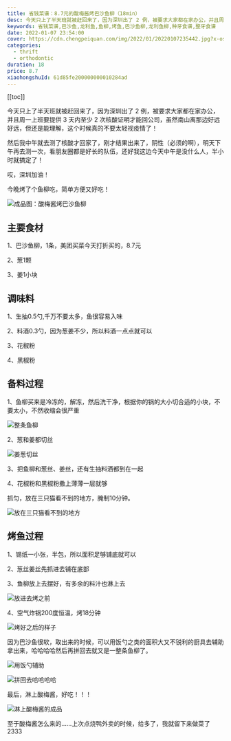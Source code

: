 ```yaml
---
title: 省钱菜谱：8.7元的酸梅酱烤巴沙鱼柳（18min）
desc: 今天只上了半天班就被赶回来了，因为深圳出了 2 例，被要求大家都在家办公，并且周一上班要提供 3 天内至少 2 次核酸证明才能回公司，虽然南山离那边好远好远，但还是能理解，这个时候真的不要太轻视疫情了！
keywords: 省钱菜谱,巴沙鱼,龙利鱼,鱼柳,烤鱼,巴沙鱼柳,龙利鱼柳,种牙食谱,整牙食谱
date: 2022-01-07 23:54:00
cover: https://cdn.chengpeiquan.com/img/2022/01/20220107235442.jpg?x-oss-process=image/interlace,1
categories:
  - thrift
  - orthodontic
duration: 18
price: 8.7
xiaohongshuId: 61d85fe200000000010284ad
---
```


[[toc]]

今天只上了半天班就被赶回来了，因为深圳出了 2 例，被要求大家都在家办公，并且周一上班要提供 3 天内至少 2 次核酸证明才能回公司，虽然南山离那边好远好远，但还是能理解，这个时候真的不要太轻视疫情了！

然后我中午就去测了核酸才回家了，刚才结果出来了，阴性（必须的啊），明天下午再去测一次，看朋友圈都是好长的队伍，还好我这边今天中午是没什么人，半小时就搞定了！

哎，深圳加油！

今晚烤了个鱼柳吃，简单方便又好吃！

![成品图：酸梅酱烤巴沙鱼柳](https://cdn.chengpeiquan.com/img/2022/01/20220107235259.jpg?x-oss-process=image/interlace,1)

## 主要食材

1、巴沙鱼柳，1条，美团买菜今天打折买的，8.7元

2、葱1颗

3、姜1小块

## 调味料

1、生抽0.5勺,千万不要太多，鱼很容易入味

2、料酒0.3勺，因为葱姜不少，所以料酒一点点就可以

3、花椒粉

4、黑椒粉


## 备料过程

1、鱼柳买来是冷冻的，解冻，然后洗干净，根据你的锅的大小切合适的小块，不要太小，不然收缩会很严重

![整条鱼柳](https://cdn.chengpeiquan.com/img/2022/01/20220107235252.jpg?x-oss-process=image/interlace,1)

2、葱和姜都切丝

![姜葱切丝](https://cdn.chengpeiquan.com/img/2022/01/20220107235253.jpg?x-oss-process=image/interlace,1)

3、把鱼柳和葱丝、姜丝，还有生抽料酒都到在一起

4、花椒粉和黑椒粉撒上薄薄一层就够

抓匀，放在三只猫看不到的地方，腌制10分钟。

![放在三只猫看不到的地方](https://cdn.chengpeiquan.com/img/2022/01/20220107235254.jpg?x-oss-process=image/interlace,1)

## 烤鱼过程

1、锡纸一小张，半包，所以面积足够铺底就可以

2、葱丝姜丝先抓进去铺在底部

3、鱼柳放上去摆好，有多余的料汁也淋上去

![放进去烤之前](https://cdn.chengpeiquan.com/img/2022/01/20220107235255.jpg?x-oss-process=image/interlace,1)

4、空气炸锅200度恒温，烤18分钟

![烤好之后的样子](https://cdn.chengpeiquan.com/img/2022/01/20220107235256.jpg?x-oss-process=image/interlace,1)

因为巴沙鱼很软，取出来的时候，可以用饭勺之类的面积大又不锐利的厨具去辅助拿出来，哈哈哈哈然后再拼回去就又是一整条鱼柳了。

![用饭勺辅助](https://cdn.chengpeiquan.com/img/2022/01/20220107235257.jpg?x-oss-process=image/interlace,1)

![拼回去哈哈哈哈](https://cdn.chengpeiquan.com/img/2022/01/20220107235258.jpg?x-oss-process=image/interlace,1)

最后，淋上酸梅酱，好吃！！！

![淋上酸梅酱的成品](https://cdn.chengpeiquan.com/img/2022/01/20220107235300.jpg?x-oss-process=image/interlace,1)

至于酸梅酱怎么来的……上次点烧鸭外卖的时候，给多了，我就留下来做菜了2333
